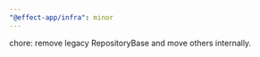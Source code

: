 ```yaml
---
"@effect-app/infra": minor
---
```


chore: remove legacy RepositoryBase and move others internally.
